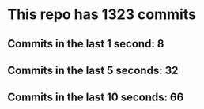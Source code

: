 # This repo has 1323 commits

## Commits in the last 1 second: 8
## Commits in the last 5 seconds: 32
## Commits in the last 10 seconds: 66
